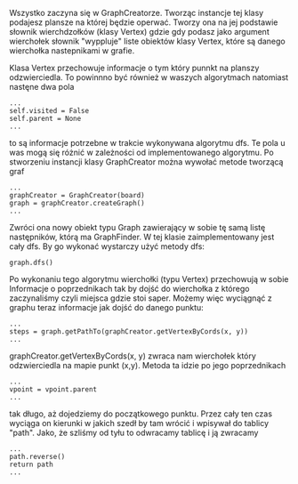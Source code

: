 Wszystko zaczyna się w GraphCreatorze. Tworząc instancje tej klasy podajesz plansze na której będzie operwać. Tworzy ona na jej podstawie słownik wierchdzołków (klasy Vertex) gdzie gdy podasz jako argument wierchołek słownik "wyppluje" liste obiektów klasy Vertex, które są danego wierchołka nastepnikami w grafie.

Klasa Vertex przechowuje informacje o tym który punnkt na planszy odzwierciedla. To powinnno być również w waszych algorytmach natomiast nastęne dwa pola

```
...
self.visited = False
self.parent = None
...
```

to są informacje potrzebne w trakcie wykonywana algorytmu dfs. Te pola u was mogą się różnić w zależności od implementowanego algorytmu.
Po stworzeniu instancji klasy GraphCreator można wywołać metode tworzącą graf

```
...
graphCreator = GraphCreator(board)
graph = graphCreator.createGraph()
...
```

Zwróci ona nowy obiekt typu Graph zawierający w sobie tę samą listę następników, którą ma GraphFinder.
W tej klasie zaimplementowany jest cały dfs. By go wykonać wystarczy użyć metody dfs:

```
graph.dfs()
```

Po wykonaniu tego algorytmu wierchołki (typu Vertex) przechowują w sobie Informacje o poprzednikach tak by dojść do wierchołka z którego zaczynaliśmy czyli miejsca gdzie stoi saper. Możemy więc wyciągnąć z graphu teraz informacje jak dojść do danego punktu:

```
...
steps = graph.getPathTo(graphCreator.getVertexByCords(x, y))
...
```

graphCreator.getVertexByCords(x, y) zwraca nam wierchołek który odzwierciedla na mapie punkt (x,y). Metoda ta idzie po jego poprzednikach

```
...
vpoint = vpoint.parent
...
```

tak długo, aż dojedziemy do początkowego punktu. Przez cały ten czas wyciąga on kierunki w jakich szedł by tam wrócić i wpisywał do tablicy "path".
Jako, że szliśmy od tyłu to odwracamy tablicę i ją zwracamy

```
...
path.reverse()
return path
...
```
